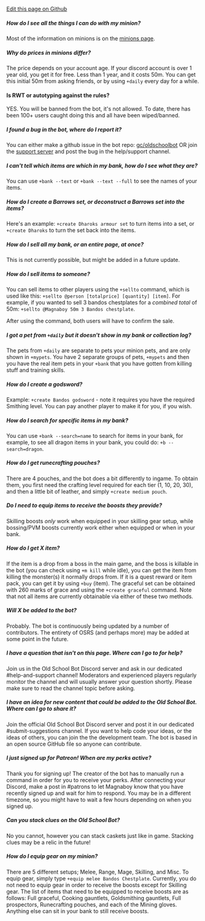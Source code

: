 [Edit this page on Github](https://github.com/gc/obdocs/blob/master/FAQ.md)

##### How do I see all the things I can do with my minion?
Most of the information on minions is on the [minions page](https://www.oldschool.gg/oldschoolbot/minions).

##### Why do prices in minions differ?
The price depends on your account age. If your discord account is over 1 year old, you get it for free. Less than 1 year, and it costs 50m. You can get this initial 50m from asking friends, or by using `+daily` every day for a while.

#### Is RWT or autotyping against the rules?
YES. You will be banned from the bot, it's not allowed. To date, there has been 100+ users caught doing this and all have been wiped/banned.

##### I found a bug in the bot, where do I report it?
You can either make a github issue in the bot repo: [gc/oldschoolbot](https://github.com/gc/oldschoolbot) OR join the [support server](http://support.oldschool.gg/) and post the bug in the help/support channel.

##### I can't tell which items are which in my bank, how do I see what they are?
You can use `+bank --text` or `+bank --text --full` to see the names of your items.

##### How do I create a Barrows set, or deconstruct a Barrows set into the items?
Here's an example: `+create Dharoks armour set` to turn items into a set, or `+create Dharoks` to turn the set back into the items.

##### How do I sell all my bank, or an entire page, at once?
This is not currently possible, but might be added in a future update.

##### How do I sell items to someone?
You can sell items to other players using the `+sellto` command, which is used like this: `+sellto @person [totalprice] [quantity] [item]`. For example, if you wanted to sell 3 bandos chestplates for a *combined total* of 50m: `+sellto @Magnaboy 50m 3 Bandos chestplate`.

After using the command, both users will have to confirm the sale.

##### I got a pet from `+daily` but it doesn't show in my bank or collection log?
The pets from `+daily` are separate to pets your minion pets, and are only shown in `+mypets`.  You have 2 separate groups of pets, `+mypets` and then you have the real item pets in your `+bank` that you have gotten from killing stuff and training skills.

##### How do I create a godsword?
Example: `+create Bandos godsword` - note it requires you have the required Smithing level. You can pay another player to make it for you, if you wish.

##### How do I search for specific items in my bank?
You can use `+bank --search=name` to search for items in your bank, for example, to see all dragon items in your bank, you could do: `+b --search=dragon`.

##### How do I get runecrafting pouches?
There are 4 pouches, and the bot does a bit differently to ingame. To obtain them, you first need the crafting level required for each tier (1, 10, 20, 30), and then a little bit of leather, and simply `+create medium pouch`.

##### Do I need to equip items to receive the boosts they provide?
Skilling boosts *only* work when equipped in your skilling gear setup, while bossing/PVM boosts currently work either when equipped or when in your bank.

##### How do I get X item?
If the item is a drop from a boss in the main game, and the boss is killable in the bot (you can check using `+m kill` while idle), you can get the item from killing the monster(s) it normally drops from. If it is a quest reward or item pack, you can get it by using `+buy` (item). The graceful set can be obtained with 260 marks of grace and using the `+create graceful` command. Note that not all items are currently obtainable via either of these two methods.

##### Will X be added to the bot?
Probably. The bot is continuously being updated by a number of contributors. The entirety of OSRS (and perhaps more) may be added at some point in the future.

##### I have a question that isn't on this page. Where can I go to for help?
Join us in the Old School Bot Discord server and ask in our dedicated #help-and-support channel! Moderators and experienced players regularly monitor the channel and will usually answer your question shortly. Please make sure to read the channel topic before asking.

##### I have an idea for new content that could be added to the Old School Bot. Where can I go to share it?
Join the official Old School Bot Discord server and post it in our dedicated #submit-suggestions channel. If you want to help code your ideas, or the ideas of others, you can join the the development team. The bot is based in an open source GitHub file so anyone can contribute.

##### I just signed up for Patreon! When are my perks active?
Thank you for signing up! The creator of the bot has to manually run a command in order for you to receive your perks. After connecting your Discord, make a post in #patrons to let Magnaboy know that you have recently signed up and wait for him to respond. You may be in a different timezone, so you might have to wait a few hours depending on when you signed up.

##### Can you stack clues on the Old School Bot?
No you cannot, however you can stack caskets just like in game. Stacking clues may be a relic in the future!

##### How do I equip gear on my minion?
There are 5 different setups; Melee, Range, Mage, Skilling, and Misc. To equip gear, simply type `+equip melee Bandos Chestplate`. Currently, you do not need to equip gear in order to receive the boosts except for Skilling gear. The list of items that need to be equipped to receive boosts are as follows: Full graceful, Cooking gauntlets, Goldsmithing gauntlets, Full prospectors, Runecrafting pouches, and each of the Mining gloves. Anything else can sit in your bank to still receive boosts.

